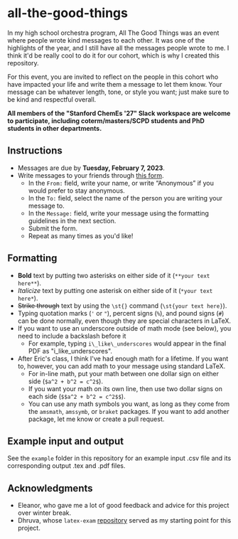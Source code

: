 # all-the-good-things

In my high school orchestra program, All The Good Things was an event where people wrote kind messages to each other. It was one of the highlights of the year, and I still have all the messages people wrote to me. I think it'd be really cool to do it for our cohort, which is why I created this repository.

For this event, you are invited to reflect on the people in this cohort who have impacted your life and write them a message to let them know. Your message can be whatever length, tone, or style you want; just make sure to be kind and respectful overall.

**All members of the "Stanford ChemEs '27" Slack workspace are welcome to participate, including coterm/masters/SCPD students and PhD students in other departments.**

## Instructions

- Messages are due by **Tuesday, February 7, 2023**.
- Write messages to your friends through [this form](https://tinyurl.com/atgt2023).
  - In the `From:` field, write your name, or write “Anonymous” if you would prefer to stay anonymous.
  - In the `To:` field, select the name of the person you are writing your message to.
  - In the `Message:` field, write your message using the formatting guidelines in the next section.
  - Submit the form.
  - Repeat as many times as you'd like!

## Formatting

- **Bold** text by putting two asterisks on either side of it (`**your text here**`).
- *Italicize* text by putting one asterisk on either side of it (`*your text here*`).
- ~~Strike through~~ text by using the `\st{}` command (`\st{your text here}`).
- Typing quotation marks (`'` or `"`), percent signs (`%`), and pound signs (`#`) can be done normally, even though they are special characters in LaTeX.
- If you want to use an underscore outside of math mode (see below), you need to include a backslash before it
  - For example, typing `i\_like\_underscores` would appear in the final PDF as "i_like_underscores".
- After Eric's class, I think I've had enough math for a lifetime. If you want to, however, you can add math to your message using standard LaTeX. 
  - For in-line math, put your math between one dollar sign on either side (`$a^2 + b^2 = c^2$`).
  - If you want your math on its own line, then use two dollar signs on each side (`$$a^2 + b^2 = c^2$$`).
  - You can use any math symbols you want, as long as they come from the `amsmath`, `amssymb`, or `braket` packages. If you want to add another package, let me know or create a pull request.

## Example input and output

See the `example` folder in this repository for an example input .csv file and its corresponding output .tex and .pdf files.

## Acknowledgments

- Eleanor, who gave me a lot of good feedback and advice for this project over winter break.
- Dhruva, whose `latex-exam` [repository](https://github.com/dkarkada/latex-exam) served as my starting point for this project.